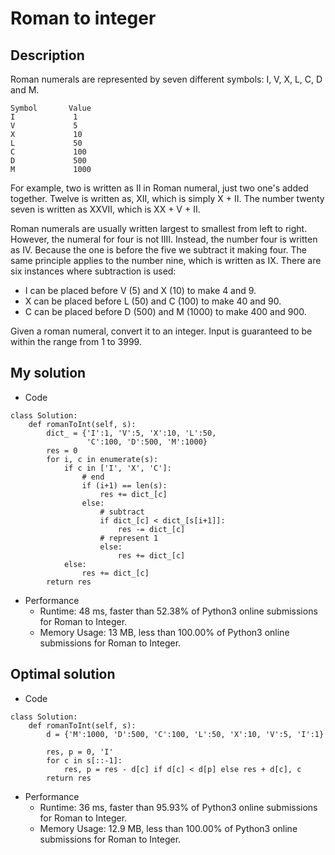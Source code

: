 # Roman to integer

## Description
Roman numerals are represented by seven different symbols: I, V, X, L, C, D and M.
```
Symbol       Value
I             1
V             5
X             10
L             50
C             100
D             500
M             1000
```
For example, two is written as II in Roman numeral, just two one's added together. Twelve is written as, XII, which is simply X + II. The number twenty seven is written as XXVII, which is XX + V + II.

Roman numerals are usually written largest to smallest from left to right. However, the numeral for four is not IIII. Instead, the number four is written as IV. Because the one is before the five we subtract it making four. The same principle applies to the number nine, which is written as IX. There are six instances where subtraction is used:

- I can be placed before V (5) and X (10) to make 4 and 9. 
- X can be placed before L (50) and C (100) to make 40 and 90. 
- C can be placed before D (500) and M (1000) to make 400 and 900.

Given a roman numeral, convert it to an integer. Input is guaranteed to be within the range from 1 to 3999.

## My solution
- Code
```
class Solution:
    def romanToInt(self, s):
        dict_ = {'I':1, 'V':5, 'X':10, 'L':50,
                 'C':100, 'D':500, 'M':1000}
        res = 0
        for i, c in enumerate(s):
            if c in ['I', 'X', 'C']:
                # end
                if (i+1) == len(s):
                    res += dict_[c]
                else:
                    # subtract
                    if dict_[c] < dict_[s[i+1]]:
                        res -= dict_[c]
                    # represent 1
                    else:
                        res += dict_[c]
            else:
                res += dict_[c]
        return res
```
- Performance
  - Runtime: 48 ms, faster than 52.38% of Python3 online submissions for Roman to Integer.
  - Memory Usage: 13 MB, less than 100.00% of Python3 online submissions for Roman to Integer.

## Optimal solution
- Code
```
class Solution:
    def romanToInt(self, s):
        d = {'M':1000, 'D':500, 'C':100, 'L':50, 'X':10, 'V':5, 'I':1}
        
        res, p = 0, 'I'
        for c in s[::-1]:
            res, p = res - d[c] if d[c] < d[p] else res + d[c], c
        return res
```
- Performance
  - Runtime: 36 ms, faster than 95.93% of Python3 online submissions for Roman to Integer.
  - Memory Usage: 12.9 MB, less than 100.00% of Python3 online submissions for Roman to Integer.
